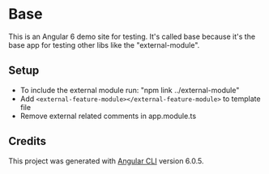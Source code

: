 # Base
This is an Angular 6 demo site for testing. It's called base because it's the base app for testing other libs like the "external-module".

## Setup
- To include the external module run: "npm link ../external-module"
- Add ```<external-feature-module></external-feature-module>``` to template file
- Remove external related comments in app.module.ts

## Credits
This project was generated with [Angular CLI](https://github.com/angular/angular-cli) version 6.0.5.